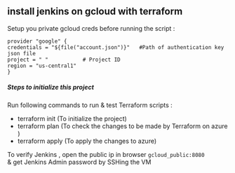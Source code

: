 ## install jenkins on gcloud with terraform

 Setup you private gcloud creds before running the script :

```
provider "google" {
credentials = "${file("account.json")}"   #Path of authentication key json file
project = " "			# Project ID
region = "us-central1"
}
```

##### Steps to initialize this project

Run following commands to run & test Terraform scripts :

- terraform init          (To initialize the project)
- terraform plan        (To check the changes to be made by Terraform on azure )
- terraform apply       (To apply the changes to azure)


To verify Jenkins , open the public ip in browser
```gcloud_public:8080```    
& get Jenkins Admin password by SSHing the VM
